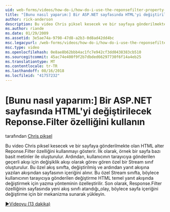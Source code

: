 ```yaml
---
uid: web-forms/videos/how-do-i/how-do-i-use-the-reponsefilter-property-to-replace-html-in-an-aspnet-page
title: "[Bunu nasıl yaparım:] Bir ASP.NET sayfasında HTML'yi değiştirilecek Reponse.Filter özelliğini kullanın. | Microsoft Docs"
author: rick-anderson
description: Bu video Chris piksel kesecek ve bir sayfaya gönderilmekte olan HTML alter Reponse.Filter özelliğini kullanmayı gösterir. İlk olarak, örnek bir sayfa w oluşturuldu...
ms.author: riande
ms.date: 01/29/2009
ms.assetid: 3e5ae74a-9798-47d8-a2b3-0d8ad42dd4bc
msc.legacyurl: /web-forms/videos/how-do-i/how-do-i-use-the-reponsefilter-property-to-replace-html-in-an-aspnet-page
msc.type: video
ms.openlocfilehash: 0e8ae8b62bbb4ac1fc7e942cf3dd0438383cb510
ms.sourcegitcommit: 45ac74e400f9f2b7dbded66297730f6f14a4eb25
ms.translationtype: MT
ms.contentlocale: tr-TR
ms.lasthandoff: 08/16/2018
ms.locfileid: "41757232"
---
```

<a name="how-do-i-use-the-reponsefilter-property-to-replace-html-in-an-aspnet-page"></a>[Bunu nasıl yaparım:] Bir ASP.NET sayfasında HTML'yi değiştirilecek Reponse.Filter özelliğini kullanın
====================
tarafından [Chris piksel](https://twitter.com/chrispels)

Bu video Chris piksel kesecek ve bir sayfaya gönderilmekte olan HTML alter Reponse.Filter özelliğini kullanmayı gösterir. İlk olarak, örnek bir sayfa bazı basit metinler ile oluşturulur. Ardından, kullanıcının tarayıcıya gönderilen geçerli akışı için değişiklik akışı olarak görev gören özel bir Stream sınıf oluşturulur. Bu özel akış sınıfta, değiştirilmiş ve ardından yanıt akışına yazılan akışından sayfasının içeriğini alınır. Bu özel Stream sınıfta, böylece kullanıcının tarayıcıya gönderilen değiştirme HTML temel yanıt akışında değiştirmek için yazma yönteminin özelleştirilir. Son olarak, Response.Filter özelliğinin sayfasında yeni akış sınıfı atandığı\_olay, böylece sayfa içeriğini değiştirme için bir mekanizma sunarak yükleyin.

[&#9654;Videoyu (13 dakika)](https://channel9.msdn.com/Blogs/ASP-NET-Site-Videos/how-do-i-use-the-reponsefilter-property-to-replace-html-in-an-aspnet-page)
